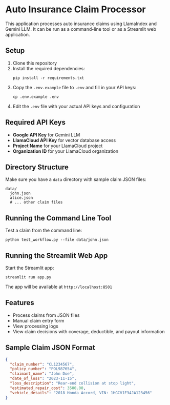 # Auto Insurance Claim Processor

This application processes auto insurance claims using LlamaIndex and Gemini LLM. It can be run as a command-line tool or as a Streamlit web application.

## Setup

1. Clone this repository
2. Install the required dependencies:
   ```
   pip install -r requirements.txt
   ```
3. Copy the `.env.example` file to `.env` and fill in your API keys:
   ```
   cp .env.example .env
   ```
4. Edit the `.env` file with your actual API keys and configuration

## Required API Keys

- **Google API Key** for Gemini LLM
- **LlamaCloud API Key** for vector database access
- **Project Name** for your LlamaCloud project
- **Organization ID** for your LlamaCloud organization

## Directory Structure

Make sure you have a `data` directory with sample claim JSON files:

```
data/
  john.json
  alice.json
  # ... other claim files
```

## Running the Command Line Tool

Test a claim from the command line:

```
python test_workflow.py --file data/john.json
```

## Running the Streamlit Web App

Start the Streamlit app:

```
streamlit run app.py
```

The app will be available at `http://localhost:8501`

## Features

- Process claims from JSON files
- Manual claim entry form
- View processing logs
- View claim decisions with coverage, deductible, and payout information

## Sample Claim JSON Format

```json
{
  "claim_number": "CL1234567",
  "policy_number": "POL987654",
  "claimant_name": "John Doe",
  "date_of_loss": "2023-11-15",
  "loss_description": "Rear-end collision at stop light",
  "estimated_repair_cost": 3500.00,
  "vehicle_details": "2018 Honda Accord, VIN: 1HGCV1F34JA123456"
}
```